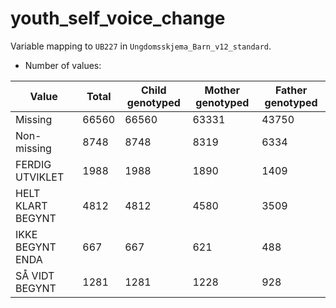 # youth_self_voice_change
Variable mapping to `UB227` in `Ungdomsskjema_Barn_v12_standard`.
- Number of values:

| Value | Total | Child genotyped | Mother genotyped | Father genotyped |
| ----- | ----- | --------------- | ---------------- | ---------------- |
| Missing | 66560 | 66560 | 63331 | 43750 |
| Non-missing | 8748 | 8748 | 8319 | 6334 |
| FERDIG UTVIKLET | 1988 | 1988 | 1890 |1409 |
| HELT KLART BEGYNT | 4812 | 4812 | 4580 |3509 |
| IKKE BEGYNT ENDA | 667 | 667 | 621 |488 |
| SÅ VIDT BEGYNT | 1281 | 1281 | 1228 |928 |



